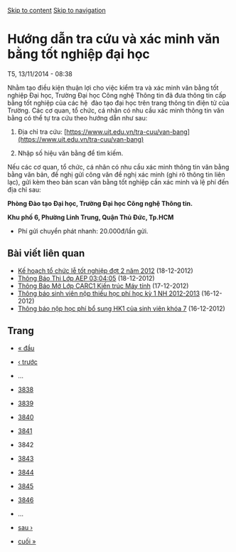 [Skip to content](https://daa.uit.edu.vn/thongbao/huong-dan-tra-cuu-va-xac-minh-van-bang-tot-nghiep-dai-hoc?page=3841#main)
 [Skip to navigation](https://daa.uit.edu.vn/thongbao/huong-dan-tra-cuu-va-xac-minh-van-bang-tot-nghiep-dai-hoc?page=3841#main-nav)

Hướng dẫn tra cứu và xác minh văn bằng tốt nghiệp đại học
=========================================================

T5, 13/11/2014 - 08:38

Nhằm tạo điều kiện thuận lợi cho việc kiểm tra và xác minh văn bằng tốt nghiệp Đại học, Trường Đại học Công nghệ Thông tin đã đưa thông tin cấp bằng tốt nghiệp của các hệ  đào tạo đại học trên trang thông tin điện tử của Trường. Các cơ quan, tổ chức, cá nhân có nhu cầu xác minh thông tin văn bằng có thể tự tra cứu theo hướng dẫn như sau:

1.  Địa chỉ tra cứu: [https://www.uit.edu.vn/tra-cuu/van-bang](https://www.uit.edu.vn/tra-cuu/van-bang)
    
2.  Nhập số hiệu văn bằng để tìm kiếm.

Nếu các cơ quan, tổ chức, cá nhân có nhu cầu xác minh thông tin văn bằng bằng văn bản, đề nghị gửi công văn đề nghị xác minh (ghi rõ thông tin liên lạc), gửi kèm theo bản scan văn bằng tốt nghiệp cần xác minh và lệ phí đến địa chỉ sau:  

**Phòng Đào tạo Đại học, Trường Đại học Công nghệ Thông tin.**

**Khu phố 6, Phường Linh Trung, Quận Thủ Đức, Tp.HCM**

*   Phí gửi chuyển phát nhanh: 20.000đ/lần gửi.

Bài viết liên quan
------------------

*   [Kế hoạch tổ chức lễ tốt nghiệp đợt 2 năm 2012](https://daa.uit.edu.vn/thongbao/ke-hoach-chuc-le-tot-nghiep-dot-2-nam-2012)
     (18-12-2012)
*   [Thông Báo Thi Lớp AEP 03:04:05](https://daa.uit.edu.vn/thongbao/thong-bao-thi-lop-aep-030405)
     (18-12-2012)
*   [Thông Báo Mở Lớp CARC1 Kiến trúc Máy tính](https://daa.uit.edu.vn/thongbao/thong-bao-mo-lop-carc1-kien-truc-may-tinh)
     (17-12-2012)
*   [Thông báo sinh viên nộp thiếu học phí học kỳ 1 NH 2012-2013](https://daa.uit.edu.vn/thongbao/thong-bao-sinh-vien-nop-thieu-hoc-phi-hoc-ky-1-nh-2012-2013)
     (16-12-2012)
*   [Thông báo nộp học phí bổ sung HK1 của sinh viên khóa 7](https://daa.uit.edu.vn/thongbao/thong-bao-nop-hoc-phi-bo-sung-hk1-cua-sinh-vien-khoa-7)
     (16-12-2012)

Trang
-----

*   [« đầu](https://daa.uit.edu.vn/thongbao/huong-dan-tra-cuu-va-xac-minh-van-bang-tot-nghiep-dai-hoc "Đến trang đầu tiên")
    
*   [‹ trước](https://daa.uit.edu.vn/thongbao/huong-dan-tra-cuu-va-xac-minh-van-bang-tot-nghiep-dai-hoc?page=3840 "Đến trang kế trước")
    
*   …
*   [3838](https://daa.uit.edu.vn/thongbao/huong-dan-tra-cuu-va-xac-minh-van-bang-tot-nghiep-dai-hoc?page=3837 "Đến trang 3838")
    
*   [3839](https://daa.uit.edu.vn/thongbao/huong-dan-tra-cuu-va-xac-minh-van-bang-tot-nghiep-dai-hoc?page=3838 "Đến trang 3839")
    
*   [3840](https://daa.uit.edu.vn/thongbao/huong-dan-tra-cuu-va-xac-minh-van-bang-tot-nghiep-dai-hoc?page=3839 "Đến trang 3840")
    
*   [3841](https://daa.uit.edu.vn/thongbao/huong-dan-tra-cuu-va-xac-minh-van-bang-tot-nghiep-dai-hoc?page=3840 "Đến trang 3841")
    
*   3842
*   [3843](https://daa.uit.edu.vn/thongbao/huong-dan-tra-cuu-va-xac-minh-van-bang-tot-nghiep-dai-hoc?page=3842 "Đến trang 3843")
    
*   [3844](https://daa.uit.edu.vn/thongbao/huong-dan-tra-cuu-va-xac-minh-van-bang-tot-nghiep-dai-hoc?page=3843 "Đến trang 3844")
    
*   [3845](https://daa.uit.edu.vn/thongbao/huong-dan-tra-cuu-va-xac-minh-van-bang-tot-nghiep-dai-hoc?page=3844 "Đến trang 3845")
    
*   [3846](https://daa.uit.edu.vn/thongbao/huong-dan-tra-cuu-va-xac-minh-van-bang-tot-nghiep-dai-hoc?page=3845 "Đến trang 3846")
    
*   …
*   [sau ›](https://daa.uit.edu.vn/thongbao/huong-dan-tra-cuu-va-xac-minh-van-bang-tot-nghiep-dai-hoc?page=3842 "Đến trang kế sau")
    
*   [cuối »](https://daa.uit.edu.vn/thongbao/huong-dan-tra-cuu-va-xac-minh-van-bang-tot-nghiep-dai-hoc?page=3863 "Đến trang cuối cùng")